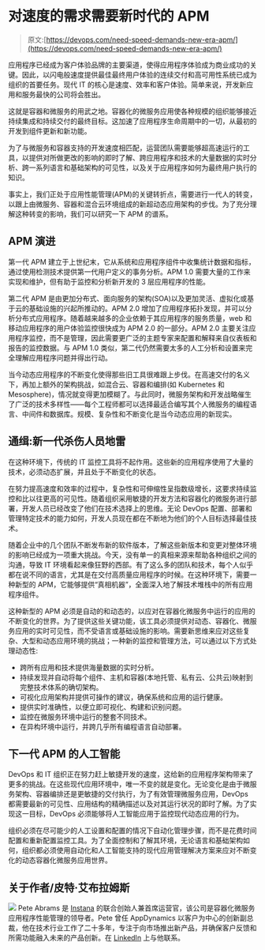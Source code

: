 # 对速度的需求需要新时代的 APM

> 原文:[https://devops.com/need-speed-demands-new-era-apm/](https://devops.com/need-speed-demands-new-era-apm/)

应用程序已经成为客户体验品牌的主要渠道，使得应用程序体验成为商业成功的关键。因此，以闪电般速度提供最佳最终用户体验的连续交付和高可用性系统已成为组织的首要任务。现代 IT 的核心是速度、效率和客户体验。简单来说，开发新应用和服务最快的公司将会胜出。

这就是容器和微服务的用武之地。容器化的微服务应用使各种规模的组织能够接近持续集成和持续交付的最终目标。这加速了应用程序生命周期中的一切，从最初的开发到组件更新和新功能。

为了与微服务和容器支持的开发速度相匹配，运营团队需要能够超高速运行的工具，以提供对所做更改的影响的即时了解、跨应用程序和技术的大量数据的实时分析、跨一系列语言和基础架构的可见性，以及关于应用程序如何为最终用户执行的知识。

事实上，我们正处于应用性能管理(APM)的关键转折点，需要进行一代人的转变，以跟上由微服务、容器和混合云环境组成的新超动态应用架构的步伐。为了充分理解这种转变的影响，我们可以研究一下 APM 的谱系。

## APM 演进

第一代 APM 建立于上世纪末，它从系统和应用程序组件中收集统计数据和指标，通过使用检测技术提供第一代用户定义的事务分析。APM 1.0 需要大量的工作来实现和维护，但有助于监控和分析新开发的 3 层应用程序的性能。

第二代 APM 是由更加分布式、面向服务的架构(SOA)以及更加灵活、虚拟化或基于云的基础设施的兴起所推动的。APM 2.0 增加了应用程序拓扑发现，并可以分析分布式应用程序。随着越来越多的企业依赖于其应用程序的服务质量，web 和移动应用程序的用户体验监控很快成为 APM 2.0 的一部分。APM 2.0 主要关注应用程序监控，而不是管理，因此需要更广泛的主题专家来配置和解释来自仪表板和报告的监控数据。与 APM 1.0 类似，第二代仍然需要太多的人工分析和设置来完全理解应用程序问题并得出行动。

当今动态应用程序的不断变化使得那些旧工具很难跟上步伐。在高速交付的名义下，再加上额外的架构挑战，如混合云、容器和编排(如 Kubernetes 和 Mesosphere)，情况就变得更加模糊了。与此同时，微服务架构和开发战略催生了广泛的技术多样性——每个工程师都可以选择最适合编写其个人微服务的编程语言、中间件和数据库。规模、复杂性和不断变化是当今动态应用的新现实。

## 通缉:新一代杀伤人员地雷

在这种环境下，传统的 IT 监控工具将不起作用。这些新的应用程序使用了大量的技术，必须动态扩展，并且处于不断变化的状态。

在努力提高速度和效率的过程中，复杂性和可伸缩性呈指数级增长，这要求持续监控和比以往更高的可见性。随着组织采用敏捷的开发方法和容器化的微服务进行部署，开发人员已经改变了他们在技术选择上的思维。无论 DevOps 配置、部署和管理特定技术的能力如何，开发人员现在都在不断地为他们的个人目标选择最佳技术。

随着企业中的几个团队不断发布新的软件版本，了解这些新版本和变更对整体环境的影响已经成为一项重大挑战。今天，没有单一的真相来源来帮助各种组织之间的沟通，导致 IT 环境看起来像狂野的西部。有了这么多的团队和技术，每个人似乎都在说不同的语言，尤其是在交付高质量应用程序的时候。在这种环境下，需要一种新型的 APM，它能够提供“真相机器”，全面深入地了解技术堆栈中的所有应用程序组件。

这种新型的 APM 必须是自动的和动态的，以应对在容器化微服务中运行的应用的不断变化的世界。为了提供这些关键功能，该工具必须提供对动态、容器化、微服务应用的实时可见性，而不受语言或基础设施的影响。需要新思维来应对这些复杂、大型和动态应用环境的挑战；一种新的监控和管理方法，可以通过以下方式处理动态性:

*   跨所有应用和技术提供海量数据的实时分析。
*   持续发现并自动将每个组件、主机和容器(本地托管、私有云、公共云)映射到完整技术体系的确切架构。
*   可视化应用架构并提供可操作的建议，确保系统和应用的运行健康。
*   提供实时准确性，以便立即可视化、构建和识别问题。
*   监控在微服务环境中运行的整套不同技术。
*   在异构环境中运行，并跨几乎所有编程语言自动部署。

## 下一代 APM 的人工智能

DevOps 和 IT 组织正在努力赶上敏捷开发的速度，这给新的应用程序架构带来了更多的挑战。在这些现代应用环境中，唯一不变的就是变化。无论变化是由于微服务架构、容器编排还是更敏捷的交付执行，为了有效管理微服务应用，DevOps 都需要最新的可见性、应用结构的精确描述以及对其运行状况的即时了解。为了实现这一目标，DevOps 必须能够将人工智能应用于监控现代动态应用的行为。

组织必须在尽可能少的人工设置和配置的情况下自动化管理步骤，而不是花费时间配置和重新配置监控工具。为了全面控制和了解其环境，无论语言和基础架构如何，组织都必须使用自动化和人工智能支持的现代应用管理解决方案来应对不断变化的动态容器化微服务应用世界。

## 关于作者/皮特·艾布拉姆斯

![](../Images/7e880cfaa952ae29a662820fee7f563d.png) Pete Abrams 是 [Instana](https://www.instana.com/) 的联合创始人兼首席运营官，该公司是容器化微服务应用程序性能管理的领导者。Pete 曾任 AppDynamics 以客户为中心的创新副总裁，他在技术行业工作了二十多年，专注于向市场推出新产品，并确保客户反馈和所需功能融入未来的产品创新。在 [LinkedIn](https://www.linkedin.com/in/peteabrams/) 上与他联系。
